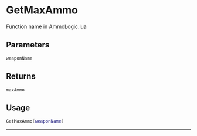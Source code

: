 # GetMaxAmmo
Function name in AmmoLogic.lua
## Parameters
`weaponName`
## Returns
`maxAmmo`
## Usage
```lua
GetMaxAmmo(weaponName)
```
---
